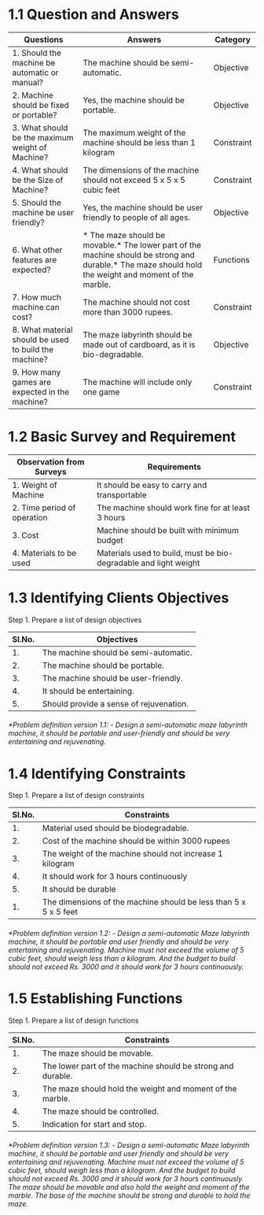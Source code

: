 # 1.1 Question and Answers

|Questions|Answers|Category
|---------|-------|--------
|1.	Should the machine be automatic or manual?|The machine should be semi-automatic.|Objective
|2.	Machine should be fixed or portable?|	Yes, the machine should be portable.|	Objective
|3.	What should be the maximum weight of Machine?|The maximum weight of the machine should be less than 1 kilogram|	Constraint
|4.	What should be the Size of Machine?|The dimensions of the machine should not exceed 5 x 5 x 5 cubic feet|Constraint
|5.	Should the machine be user friendly?|Yes, the machine should be user friendly to people of all ages.|Objective
|6.	What other features are expected?|* The maze should be movable.* The lower part of the machine should be strong and durable.* The maze should hold the weight and moment of the marble.|Functions
|7. How much machine can cost?|The machine should not cost more than 3000 rupees.|Constraint
|8. What material should be used to build the machine?|The maze labyrinth should be made out of cardboard, as it is bio-degradable.|Objective 
|9. How many games are expected in the machine?|The machine will include only one game|Constraint



# 1.2 Basic Survey and Requirement

|Observation from Surveys|Requirements 
|------------------------|-----------
|1. Weight of Machine|It should be easy to carry and transportable 
|2. Time period of operation|The machine should work fine for at least 3 hours
|3. Cost|Machine should be built with minimum budget
|4. Materials to be used|Materials used to build, must be bio-degradable and light weight



# 1.3 Identifying Clients Objectives

Step 1. Prepare a list of design objectives

|Sl.No.|Objectives
|------|----------
|1.|The machine should be semi-automatic.
|2.|The machine should be portable.
|3.|The machine should be user-friendly.
|4.|It should be entertaining.
|5.|Should provide a sense of rejuvenation.



###### *Problem definition version 1.1: - Design a semi-automatic maze labyrinth machine, it should be portable and user-friendly and should be very entertaining and rejuvenating.



# 1.4 Identifying Constraints 

Step 1. Prepare a list of design constraints

|Sl.No.|Constraints
|------|----------
|1.|Material used should be biodegradable.
|2.|Cost of the machine should be within 3000 rupees
|3.|The weight of the machine should not increase 1 kilogram
|4.|It should work for 3 hours continuously
|5.|It should be durable
|1.|The dimensions of the machine should be less than 5 x 5 x 5 feet




###### *Problem definition version 1.2: - Design a semi-automatic Maze labyrinth machine, it should be portable and user friendly and should be very entertaining and rejuvenating. Machine must not exceed the volume of 5 cubic feet, should weigh less than a kilogram. And the budget to build should not exceed Rs. 3000 and it should work for 3 hours continuously. 
 


# 1.5 Establishing Functions 

Step 1. Prepare a list of design functions

|Sl.No.|Constraints
|------|----------
|1.|The maze should be movable.
|2.|The lower part of the machine should be strong and durable.
|3.|The maze should hold the weight and moment of the marble.
|4.|The maze should be controlled.
|5.|Indication for start and stop.



###### *Problem definition version 1.3: - Design a semi-automatic Maze labyrinth machine, it should be portable and user friendly and should be very entertaining and rejuvenating. Machine must not exceed the volume of 5 cubic feet, should weigh less than a kilogram. And the budget to build should not exceed Rs. 3000 and it should work for 3 hours continuously. The maze should be movable and also hold the weight and moment of the marble. The base of the machine should be strong and durable to hold the maze. 
